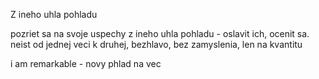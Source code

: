 Z ineho uhla pohladu

pozriet sa na svoje uspechy z ineho uhla pohladu - oslavit ich, ocenit sa. neist od jednej veci k druhej, bezhlavo, bez zamyslenia, len na kvantitu

i am remarkable - novy phlad na vec